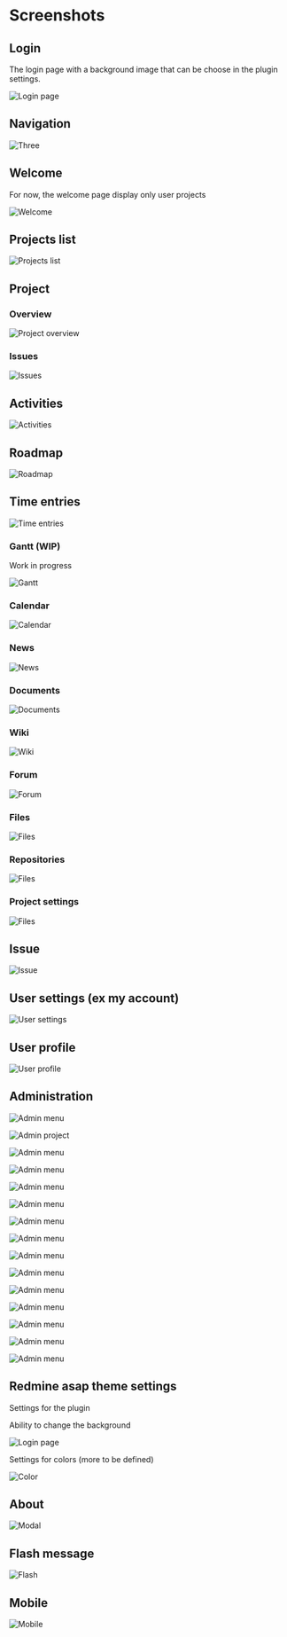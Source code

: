 # Screenshots

## Login

The login page with a background image that can be choose in the plugin settings.

![Login page](img/login.png)

## Navigation

![Three](img/navbar.png)

## Welcome

For now, the welcome page display only user projects

![Welcome](img/welcome.png)

## Projects list

![Projects list](img/projects_list.png)


## Project

### Overview

![Project overview](img/project_overview.png)

### Issues

![Issues](img/project_issues.png)

## Activities

![Activities](img/project_activities.png)

## Roadmap

![Roadmap](img/project_roadmap.png)


## Time entries

![Time entries](img/project_timelog.png)


### Gantt (WIP)

Work in progress

![Gantt](img/project_gantt.png)


### Calendar

![Calendar](img/project_calendar.png)


### News

![News](img/project_news.png)

### Documents

![Documents](img/project_documents.png)

### Wiki

![Wiki](img/project_wiki.png)

### Forum

![Forum](img/project_forum.png)

### Files

![Files](img/project_files.png)

### Repositories

![Files](img/project_repositories.png)


### Project settings

![Files](img/project_settings.png)


## Issue

![Issue](img/issue_overview.png)








## User settings (ex my account)

![User settings](img/user-settings.gif)

## User profile

![User profile](img/user-profile.png)


## Administration

![Admin menu](img/admin-menu.png)

![Admin project](img/admin-projects.png)

![Admin menu](img/admin-users.png)

![Admin menu](img/admin-groups.png)

![Admin menu](img/admin-roles.png)

![Admin menu](img/admin-roles-edit.png)

![Admin menu](img/admin-trackers.png)

![Admin menu](img/admin-issues-statuses.png)

![Admin menu](img/admin-workflow.png)

![Admin menu](img/admin-custom-fields.png)

![Admin menu](img/admin-enumerations.png)

![Admin menu](img/admin-settings-general.png)

![Admin menu](img/admin-ldap.png)

![Admin menu](img/admin-plugins.png)

![Admin menu](img/admin-infos.png)

## Redmine asap theme settings

Settings for the plugin

Ability to change the background

![Login page](img/admin-plugin-redmine-asap-theme.png)

Settings for colors (more to be defined)

![Color](img/admin-plugin-redmine-asap-theme-2.png)


## About

![Modal](img/redmine_about.png)

## Flash message

![Flash](img/flash-message.png)


## Mobile

![Mobile](img/mobile.png)


